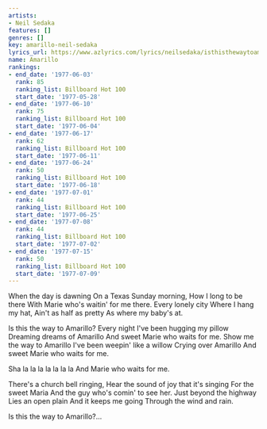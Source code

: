 ```yaml
---
artists:
- Neil Sedaka
features: []
genres: []
key: amarillo-neil-sedaka
lyrics_url: https://www.azlyrics.com/lyrics/neilsedaka/isthisthewaytoamarillo.html
name: Amarillo
rankings:
- end_date: '1977-06-03'
  rank: 85
  ranking_list: Billboard Hot 100
  start_date: '1977-05-28'
- end_date: '1977-06-10'
  rank: 75
  ranking_list: Billboard Hot 100
  start_date: '1977-06-04'
- end_date: '1977-06-17'
  rank: 62
  ranking_list: Billboard Hot 100
  start_date: '1977-06-11'
- end_date: '1977-06-24'
  rank: 50
  ranking_list: Billboard Hot 100
  start_date: '1977-06-18'
- end_date: '1977-07-01'
  rank: 44
  ranking_list: Billboard Hot 100
  start_date: '1977-06-25'
- end_date: '1977-07-08'
  rank: 44
  ranking_list: Billboard Hot 100
  start_date: '1977-07-02'
- end_date: '1977-07-15'
  rank: 50
  ranking_list: Billboard Hot 100
  start_date: '1977-07-09'
---
```


When the day is dawning
On a Texas Sunday morning,
How I long to be there
With Marie who's waitin' for me there.
Every lonely city 
Where I hang my hat,
Ain't as half as pretty 
As where my baby's at.

Is this the way to Amarillo?
Every night I've been hugging my pillow
Dreaming dreams of Amarillo
And sweet Marie who waits for me.
Show me the way to Amarillo
I've been weepin' like a willow
Crying over Amarillo
And sweet Marie who waits for me.

Sha la la la la la la la
And Marie who waits for me.

There's a church bell ringing,
Hear the sound of joy that it's singing
For the sweet Maria
And the guy who's comin' to see her.
Just beyond the highway
Lies an open plain
And it keeps me going
Through the wind and rain.

Is this the way to Amarillo?...



